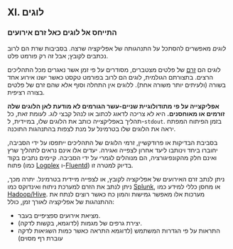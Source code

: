 ## XI. לוגים
### התייחס אל לוגים כאל זרם אירועים

*לוגים* מאפשרים להסתכל על התנהגותה של אפליקציה שרצה. בסביבות שרת הם לרוב נכתבים לקובץ; אבל זה רק פורמט פלט.

לוגים הם [זרם](https://adam.herokuapp.com/past/2011/4/1/logs_are_streams_not_files/) של פלטים מצטברים, מסודרים על פי זמן אשר נאגרים מכל התהליכים הרצים. בתצורתם הגולמית, לוגים הם לרוב בפורמט טקסט כאשר ישנו אירוע אחד בשורה (ולעיתים יותר משורה אחת). ללוגים אין התחלה וסוף אלא שהם זרם של פלטים בצורה רציפית.

**אפליקצייה על פי מתודולוגיית שניים-עשר הגורמים לא מודעת לאן הלוגים שלה זורמים או מאוחסנים.** היא לא צריכה לדאוג לכתוב או לנהל קבצי לוג. לעומת זאת, כל תהליך באפליקצייה כותב את הלוגים שלו, במיידית, ל-`stdout`. בזמן הפיתוח המפתח יראה את הלוגים שלו בטרמינל על מנת לצפות בהתנהגות התוכנה.

בסביבת הבדיקות או פרודקשיין, זרמי הלוגים של התהליכים ייתפסו על ידי הסביבה, יחוברו ביחד וינותבו ליעד אחרון לצפייה ואגירה. יעדים אלו אינם נראים לתהליך שרץ ואינם חלק מהקונפיגורציה, הם מנוהלים לגמרי על ידי הסביבה. קיימים נתבים בקוד פתוח (כמו [Logplex](https://github.com/heroku/logplex) ו-[Fluentd](https://github.com/fluent/fluentd)) בדיוק למטרה זו.

ניתן לנתב זרם האירועים של אפליקציה לקובץ, או לצפייה מיידית בטרמינל. יתרה מכך, ניתן לנתב את הזרם למערכת ניתוח ואינדוקס כמו [Splunk](http://www.splunk.com/), או מחסן כללי למידע כמו [Hadoop/Hive](http://hive.apache.org/). מערכות אלו מאפשר גמישות והמון כח כאשר רוצים לנתח את ההתנהגות של אפליקציה לאורך זמן, כולל:
* מציאת אירועים ספציפיים בעבר.
* יצירת גרפים של מגמות (לדוגמא, בקשות לדקה).
* התראות על פי הגדרות המשתמש (לדוגמא התראה כאשר כמות השגיאות לדקה עוברת רף מסוים)